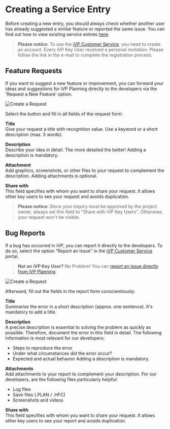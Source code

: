 # Creating a Service Entry

Before creating a new entry, you should always check whether another user has already suggested a similar feature or reported the same issue. You can find out how to view existing service entries [here](view-feature-requests.md). 

> **Please notice:**
To use the [iVP Customer Service](README.md), you need to create an account. Every iVP Key User received a personal invitation. Please follow the link in the e-mail to complete the registration process.

## Feature Requests
If you want to suggest a new feature or improvement, you can forward your ideas and suggestions for iVP Planning directly to the developers via the 'Request a New Feature' option. 

![Create a Request](../.gitbook/assets/CreateRequest_1.png)

Select the button and fill in all fields of the request form: 

**Title**   
Give your request a title with recognition value. Use a keyword or a short description (max. 5 words).  

**Description**  
Describe your idea in detail. The more detailed the better! Adding a description is mandatory. 

**Attachment**  
Add graphics, screenshots, or other files to your request to complement the description. Adding attachments is optional. 

**Share with**  
This field specifies with whom you want to share your request. It allows other key users to see your request and avoids duplication.

> **Please notice:** Since your inquiry must be approved by the project owner, always set this field to "Share with iVP Key Users". Otherwise, your request won't be visible.

## Bug Reports
If a bug has occurred in iVP, you can report it directly to the developers. To do so, select the option "Report an Issue" in the [iVP Customer Service](README.md) portal.

> **Not an iVP Key User?** No Problem! You can [report an issue directly from iVP Planning](./ivp-planning/bug-reporting.md).

![Create a Request](../.gitbook/assets/CreateBugReport.png)

Afterward, fill out the fields in the report form conscientiously:

**Title**  
Summarise the error in a short description (approx. one sentence). It's mandatory to add a title.

**Description**   
A precise description is essential to solving the problem as quickly as possible. Therefore, document the error in this field in detail. The following information is most relevant for our developers:
- Steps to reproduce the error 
- Under what circumstances did the error occur?
- Expected and actual behavior 
Adding a description is mandatory.

**Attachments**   
Add attachments to your report to complement your description. For our developers, are the following files particularly helpful:
- Log files
- Save files (.PLAN / .HFC)
- Screenshots and videos

**Share with**  
This field specifies with whom you want to share your request. It allows other key users to see your report and avoids duplication.

